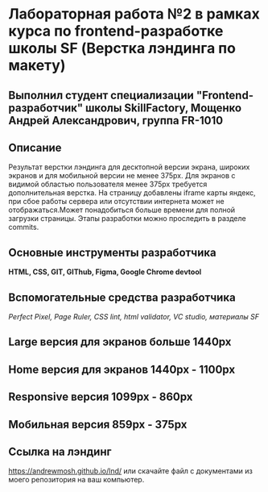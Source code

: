 # Лабораторная работа №2 в рамках курса по frontend-разработке школы SF (Верстка лэндинга по макету)

## Выполнил студент специализации "Frontend-разработчик" школы SkillFactory, Мощенко Андрей Александрович, группа FR-1010

## Описание

Результат верстки лэндинга для десктопной версии экрана, широких экранов и для мобильной версии не менее 375px. Для экранов с видимой областью пользователя менее 375px требуется дополнительная верстка. На страницу добавлены iframe карты яндекс, при сбое работы сервера или отсутствии интернета может не отображаться.Может понадобиться больше времени для полной загрузки страницы. Этапы разработки можно проследить в разделе commits.

## Основные инструменты разработчика

**HTML, CSS, GIT, GIThub, Figma, Google Chrome devtool**

## Вспомогательные средства разработчика

_Perfect Pixel, Page Ruler, CSS lint, html validator, VC studio, материалы SF_

## Large версия для экранов больше 1440px

## Home версия для экранов 1440px - 1100px

## Responsive версия 1099px - 860px

## Мобильная версия 859px - 375px

## Ссылка на лэндинг

https://andrewmosh.github.io/lnd/ или скачайте файл с документами из моего репозитория на ваш компьютер.

